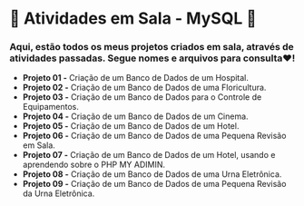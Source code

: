 <h1>🌷 Atividades em Sala - MySQL 🌷</h1>
<h3>Aqui, estão todos os meus projetos criados em sala, através de atividades passadas. Segue nomes e arquivos para consulta❤!</h3>
<ul>
  <li><b>Projeto 01 -</b> Criação de um Banco de Dados de um Hospital.</li>
  <li><b>Projeto 02 -</b> Criação de um Banco de Dados de uma Floricultura.</li>
  <li><b>Projeto 03 -</b> Criação de um Banco de Dados para o Controle de Equipamentos.</li>
  <li><b>Projeto 04 -</b> Criação de um Banco de Dados de um Cinema.</li>
  <li><b>Projeto 05 -</b> Criação de um Banco de Dados de um Hotel.</li>
  <li><b>Projeto 06 -</b> Criação de um Banco de Dados de uma Pequena Revisão em Sala.</li>
  <li><b>Projeto 07 -</b> Criação de um Banco de Dados de um Hotel, usando e aprendendo sobre o PHP MY ADIMIN.</li>
  <li><b>Projeto 08 -</b> Criação de um Banco de Dados de uma Urna Eletrônica.</li>
  <li><b>Projeto 09 -</b> Criação de um Banco de Dados de uma Pequena Revisão da Urna Eletrônica.</li>
</ul>
